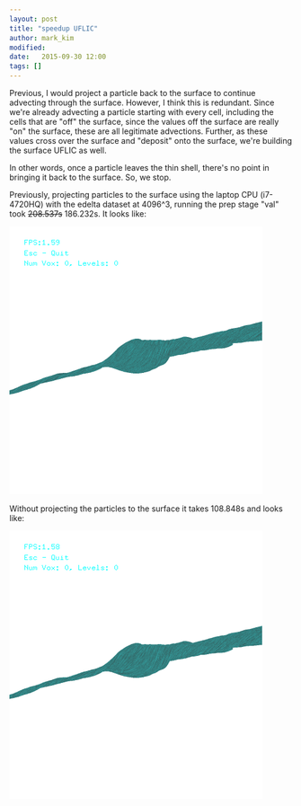 ```yaml
---
layout: post
title: "speedup UFLIC"
author: mark_kim
modified:
date:   2015-09-30 12:00
tags: []
---
```

Previous, I would project a particle back to the surface to continue advecting through the surface. However, I think this is redundant. Since we're already advecting a particle starting with every cell, including the cells that are "off" the surface, since the values off the surface are really "on" the surface, these are all legitimate advections. Further, as these values cross over the surface and "deposit" onto the surface, we're building the surface UFLIC as well.

In other words, once a particle leaves the thin shell, there's no point in bringing it back to the surface. So, we stop. 

Previously, projecting particles to the surface using the laptop CPU (i7-4720HQ) with the edelta dataset at 4096^3, running the prep stage "val" took <del>208.537s</del> 186.232s. It looks like:

![edelta, 4096, projection bresenham](/images/2015-09-30/edelta-4096-proj-bresenham.png)


Without projecting the particles to the surface it takes 108.848s and looks like:

![edelta, 4096, no projection bresenham](/images/2015-09-30/edelta-4096-no-proj-bresenham.png)